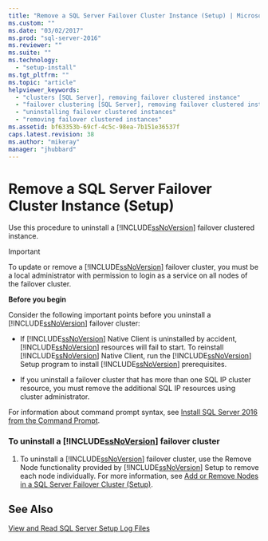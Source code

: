 ```yaml
---
title: "Remove a SQL Server Failover Cluster Instance (Setup) | Microsoft Docs"
ms.custom: ""
ms.date: "03/02/2017"
ms.prod: "sql-server-2016"
ms.reviewer: ""
ms.suite: ""
ms.technology: 
  - "setup-install"
ms.tgt_pltfrm: ""
ms.topic: "article"
helpviewer_keywords: 
  - "clusters [SQL Server], removing failover clustered instance"
  - "failover clustering [SQL Server], removing failover clustered instance"
  - "uninstalling failover clustered instances"
  - "removing failover clustered instances"
ms.assetid: bf63353b-69cf-4c5c-98ea-7b151e36537f
caps.latest.revision: 38
ms.author: "mikeray"
manager: "jhubbard"
---
```

# Remove a SQL Server Failover Cluster Instance (Setup)
  Use this procedure to uninstall a [!INCLUDE[ssNoVersion](../../../advanced-analytics/r-services/includes/ssnoversion-md.md)] failover clustered instance.  
  
> [!IMPORTANT]  
>  To update or remove a [!INCLUDE[ssNoVersion](../../../advanced-analytics/r-services/includes/ssnoversion-md.md)] failover cluster, you must be a local administrator with permission to login as a service on all nodes of the failover cluster.  
  
 **Before you begin**  
  
 Consider the following important points before you uninstall a [!INCLUDE[ssNoVersion](../../../advanced-analytics/r-services/includes/ssnoversion-md.md)] failover cluster:  
  
-   If [!INCLUDE[ssNoVersion](../../../advanced-analytics/r-services/includes/ssnoversion-md.md)] Native Client is uninstalled by accident, [!INCLUDE[ssNoVersion](../../../advanced-analytics/r-services/includes/ssnoversion-md.md)] resources will fail to start. To reinstall [!INCLUDE[ssNoVersion](../../../advanced-analytics/r-services/includes/ssnoversion-md.md)] Native Client, run the [!INCLUDE[ssNoVersion](../../../advanced-analytics/r-services/includes/ssnoversion-md.md)] Setup program to install [!INCLUDE[ssNoVersion](../../../advanced-analytics/r-services/includes/ssnoversion-md.md)] prerequisites.  
  
-   If you uninstall a failover cluster that has more than one SQL IP cluster resource, you must remove the additional SQL IP resources using cluster administrator.  
  
 For information about command prompt syntax, see [Install SQL Server 2016 from the Command Prompt](../../../database-engine/install/windows/install-sql-server-2016-from-the-command-prompt.md).  
  
### To uninstall a [!INCLUDE[ssNoVersion](../../../advanced-analytics/r-services/includes/ssnoversion-md.md)] failover cluster  
  
1.  To uninstall a [!INCLUDE[ssNoVersion](../../../advanced-analytics/r-services/includes/ssnoversion-md.md)] failover cluster, use the Remove Node functionality provided by [!INCLUDE[ssNoVersion](../../../advanced-analytics/r-services/includes/ssnoversion-md.md)] Setup to remove each node individually. For more information, see [Add or Remove Nodes in a SQL Server Failover Cluster &#40;Setup&#41;](../../../sql-server/failover-clusters/install/add-or-remove-nodes-in-a-sql-server-failover-cluster-setup.md).  
  
## See Also  
 [View and Read SQL Server Setup Log Files](../../../database-engine/install/windows/view-and-read-sql-server-setup-log-files.md)  
  
  
